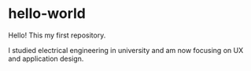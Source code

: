 # hello-world

Hello!  This my first repository.

I studied electrical engineering in university and am now focusing on UX and application design.
